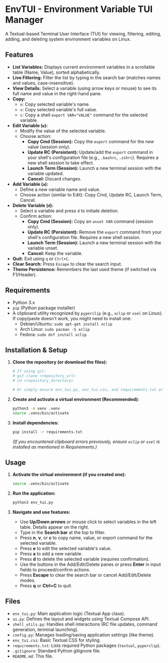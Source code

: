# EnvTUI - Environment Variable TUI Manager

A Textual-based Terminal User Interface (TUI) for viewing, filtering, editing, adding, and deleting system environment variables on Linux.

## Features

*   **List Variables:** Displays current environment variables in a scrollable table (Name, Value), sorted alphabetically.
*   **Live Filtering:** Filter the list by typing in the search bar (matches names and values, case-insensitive).
*   **View Details:** Select a variable (using arrow keys or mouse) to see its full name and value in the right-hand pane.
*   **Copy:**
    *   `n`: Copy selected variable's name.
    *   `v`: Copy selected variable's full value.
    *   `c`: Copy a shell `export VAR="VALUE"` command for the selected variable.
*   **Edit Variable (`e`):**
    *   Modify the value of the selected variable.
    *   Choose action:
        *   **Copy Cmd (Session):** Copy the `export` command for the *new* value (session only).
        *   **Update RC (Persistent):** Update/add the `export` command in your shell's configuration file (e.g., `.bashrc`, `.zshrc`). Requires a new shell session to take effect.
        *   **Launch Term (Session):** Launch a new terminal session with the variable updated.
        *   **Cancel:** Discard changes.
*   **Add Variable (`a`):**
    *   Define a new variable name and value.
    *   Choose action (similar to Edit): Copy Cmd, Update RC, Launch Term, Cancel.
*   **Delete Variable (`d`):**
    *   Select a variable and press `d` to initiate deletion.
    *   Confirm action:
        *   **Copy Cmd (Session):** Copy an `unset VAR` command (session only).
        *   **Update RC (Persistent):** Remove the `export` command from your shell's configuration file. Requires a new shell session.
        *   **Launch Term (Session):** Launch a new terminal session with the variable unset.
        *   **Cancel:** Keep the variable.
*   **Quit:** Exit using `q` or `Ctrl+C`.
*   **Clear Search:** Press `Escape` to clear the search input.
*   **Theme Persistence:** Remembers the last used theme (if switched via F1/Header).

## Requirements

*   Python 3.x
*   `pip` (Python package installer)
*   A clipboard utility recognized by `pyperclip` (e.g., `xclip` or `xsel` on Linux). If copy/paste doesn't work, you might need to install one:
    *   Debian/Ubuntu: `sudo apt-get install xclip`
    *   Arch Linux: `sudo pacman -S xclip`
    *   Fedora: `sudo dnf install xclip`

## Installation & Setup

1.  **Clone the repository (or download the files):**
    ```bash
    # If using git:
    # git clone <repository_url>
    # cd <repository_directory>

    # Or simply ensure env_tui.py, env_tui.css, and requirements.txt are in the same directory.
    ```

2.  **Create and activate a virtual environment (Recommended):**
    ```bash
    python3 -m venv .venv
    source .venv/bin/activate
    ```

3.  **Install dependencies:**
    ```bash
    pip install -r requirements.txt
    ```
    *(If you encountered clipboard errors previously, ensure `xclip` or `xsel` is installed as mentioned in Requirements.)*

## Usage

1.  **Activate the virtual environment (if you created one):**
    ```bash
    source .venv/bin/activate
    ```

2.  **Run the application:**
    ```bash
    python3 env_tui.py
    ```

3.  **Navigate and use features:**
    *   Use **Up/Down arrows** or mouse click to select variables in the left table. Details appear on the right.
    *   Type in the **Search bar** at the top to filter.
    *   Press **n**, **v**, or **c** to copy name, value, or export command for the selected variable.
    *   Press **e** to edit the selected variable's value.
    *   Press **a** to add a new variable.
    *   Press **d** to delete the selected variable (requires confirmation).
    *   Use the buttons in the Add/Edit/Delete panes or press **Enter** in input fields to proceed/confirm actions.
    *   Press **Escape** to clear the search bar or cancel Add/Edit/Delete modes.
    *   Press **q** or **Ctrl+C** to quit.

## Files

*   `env_tui.py`: Main application logic (Textual App class).
*   `ui.py`: Defines the layout and widgets using Textual Compose API.
*   `shell_utils.py`: Handles shell interactions (RC file updates, command generation, terminal launching).
*   `config.py`: Manages loading/saving application settings (like theme).
*   `env_tui.css`: Basic Textual CSS for styling.
*   `requirements.txt`: Lists required Python packages (`textual`, `pyperclip`).
*   `.gitignore`: Standard Python gitignore file.
*   `README.md`: This file.
